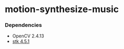 # motion-synthesize-music

### Dependencies
* OpenCV 2.4.13
* [stk 4.5.1](https://github.com/thestk/stk)
